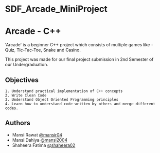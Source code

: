 # SDF_Arcade_MiniProject

# Arcade - C++

'Arcade' is a beginner C++ project which consists of multiple games like - Quiz, Tic-Tac-Toe, Snake and Casino. 

This project was made for our final project submission in 2nd Semester of our Undergraduation. 


## Objectives

    1. Understand practical implementation of C++ concepts
    2. Write Clean Code
    3. Understand Object Oriented Programming principles
    4. Learn how to understand code written by others and merge different codes. 



## Authors

- Mansi Rawat [@mansir04](https://github.com/mansir04)
- Mansi Dahiya [@mansi2004](https://github.com/mansi2004)
- Shaheera Fatima [@shaheera02](https://github.com/shaheera02)
